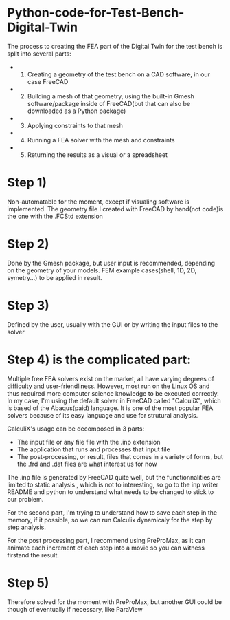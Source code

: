 # Python-code-for-Test-Bench-Digital-Twin

The process to creating the FEA part of the Digital Twin for the test bench is split into several parts:
- 1) Creating a geometry of the test bench on a CAD software, in our case FreeCAD
- 2) Building a mesh of that geometry, using the built-in Gmesh software/package inside of FreeCAD(but that can also be downloaded as a Python package)
- 3) Applying constraints to that mesh
- 4) Running a FEA solver with the mesh and constraints
- 5) Returning the results as a visual or a spreadsheet

# Step 1)
Non-automatable for the moment, except if visualing software is implemented.
The geometry file I created with FreeCAD by hand(not code)is the one with the .FCStd extension

# Step 2) 
Done by the Gmesh package, but user input is recommended, depending on the geometry of your models. FEM example cases(shell, 1D, 2D, symetry...) to be applied in result.

# Step 3)
Defined by the user, usually with the GUI or by writing the input files to the solver

# Step 4) is the complicated part:
Multiple free FEA solvers exist on the market, all have varying degrees of difficulty and user-friendliness. However, most run on the Linux OS and thus required more computer science knowledge to be executed correctly.
In my case, I'm using the default solver in FreeCAD called "CalculiX", which is based of the Abaqus(paid) language. It is one of the most popular FEA solvers because of its easy language and use for strutural analysis.

CalculiX's usage can be decomposed in 3 parts:
- The input file or any file file with the .inp extension
- The application that runs and processes that input file
- The post-processing, or result, files that comes in a variety of forms, but the .frd and .dat files are what interest us for now

The .inp file is generated by FreeCAD quite well, but the functionnalities are limited to static analysis , which is not to interesting, so go to the inp writer README and python to understand what needs to be changed to stick to our problem.

For the second part, I'm trying to understand how to save each step in the memory, if it possible, so we can run Calculix dynamicaly for the step by step analysis.

For the post processing part, I recommend using PreProMax, as it can animate each increment of each step into a movie so you can witness firstand the result.


# Step 5)
Therefore solved for the moment with PreProMax, but another GUI could be though of eventually if necessary, like ParaView
